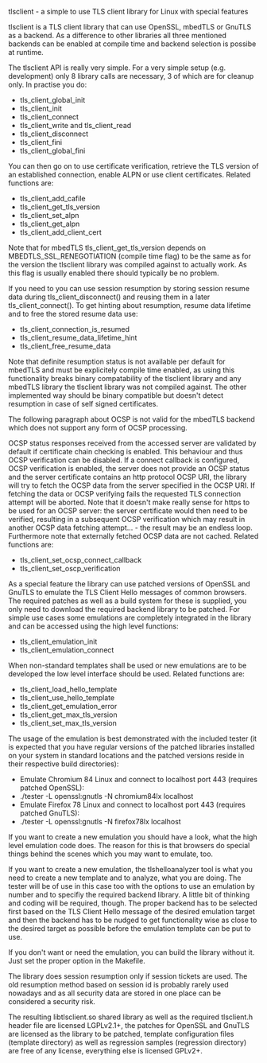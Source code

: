 tlsclient - a simple to use TLS client library for Linux with special features

tlsclient is a TLS client library that can use OpenSSL, mbedTLS or
GnuTLS as a backend. As a difference to other libraries all three
mentioned backends can be enabled at compile time and backend
selection is possibe at runtime.

The tlsclient API is really very simple. For a very simple setup
(e.g. development) only 8 library calls are necessary, 3 of which
are for cleanup only. In practise you do:

* tls\_client\_global\_init
* tls\_client\_init
* tls\_client\_connect
* tls\_client\_write and tls\_client\_read
* tls\_client\_disconnect
* tls\_client\_fini
* tls\_client\_global\_fini

You can then go on to use certificate verification, 
retrieve the TLS version of an established connection, enable ALPN
or use client certificates. Related functions are:

* tls\_client\_add\_cafile
* tls\_client\_get\_tls\_version
* tls\_client\_set\_alpn
* tls\_client\_get\_alpn
* tls\_client\_add\_client\_cert

Note that for mbedTLS tls\_client\_get\_tls\_version depends on
MBEDTLS\_SSL\_RENEGOTIATION (compile time flag) to be the same as for the
version the tlsclient library was compiled against to actually work.
As this flag is usually enabled there should typically be no problem.

If you need to you can use session resumption by storing
session resume data during tls\_client\_disconnect() and reusing
them in a later tls\_client\_connect(). To get hinting about
resumption, resume data lifetime and to free the stored resume data use:

* tls\_client\_connection\_is\_resumed
* tls\_client\_resume\_data\_lifetime\_hint
* tls\_client\_free\_resume\_data

Note that definite resumption status is not available per default for mbedTLS
and must be explicitely compile time enabled, as using this functionality
breaks binary compatability of the tlsclient library and any mbedTLS
library the tlsclient library was not compiled against. The other implemented
way should be binary compatible but doesn't detect resumption in case of
self signed certificates.

The following paragraph about OCSP is not valid for the mbedTLS
backend which does not support any form of OCSP processing.

OCSP status responses received from the accessed server are
validated by default if certificate chain checking is enabled.
This behaviour and thus OCSP verification can be disabled.
If a connect callback is configured, OCSP verification is
enabled, the server does not provide an OCSP status and the
server certificate contains an http protocol OCSP URI,
the library will try to fetch the OCSP data from the server
specified in the OCSP URI. If fetching the data or OCSP verifying
fails the requested TLS connection attempt will be aborted.
Note that it doesn't make really sense for https to be used for
an OCSP server: the server certificate would then need to be
verified, resulting in a subsequent OCSP verification which may
result in another OCSP data fetching attempt... - the result
may be an endless loop. Furthermore note that externally fetched
OCSP data are not cached. Related functions are:

* tls\_client\_set\_ocsp\_connect\_callback 
* tls\_client\_set\_oscp\_verification

As a special feature the library can use patched versions of
OpenSSL and GnuTLS to emulate the TLS Client Hello messages
of common browsers. The required patches as well as a build
system for these is supplied, you only need to download the
required backend library to be patched. For simple use cases
some emulations are completely integrated in the library
and can be accessed using the high level functions:

* tls\_client\_emulation\_init
* tls\_client\_emulation\_connect

When non-standard templates shall be used or new emulations
are to be developed the low level interface should be used.
Related functions are:

* tls\_client\_load\_hello\_template
* tls\_client\_use\_hello\_template
* tls\_client\_get\_emulation\_error
* tls\_client\_get\_max\_tls\_version
* tls\_client\_set\_max\_tls\_version

The usage of the emulation is best demonstrated with the included tester
(it is expected that you have regular versions of the patched libraries
installed on your system in standard locations and the patched versions
reside in their respective build directories):

* Emulate Chromium 84 Linux and connect to localhost port 443 (requires patched OpenSSL):
* ./tester -L openssl:gnutls -N chromium84lx localhost
* Emulate Firefox 78 Linux and connect to localhost port 443 (requires patched GnuTLS):
* ./tester -L openssl:gnutls -N firefox78lx localhost

If you want to create a new emulation you should have a look, what the
high level emulation code does. The reason for this is that browsers do
special things behind the scenes which you may want to emulate, too.

If you want to create a new emulation, the tlshelloanalyzer tool is what
you need to create a new template and to analyze, what you are doing.
The tester will be of use in this case too with the options to use an
emulation by number and to specifiy the required backend library.
A little bit of thinking and coding will be required, though.
The proper backend has to be selected first based on the TLS Client
Hello message of the desired emulation target and then the backend
has to be nudged to get functionality wise as close to the desired
target as possible before the emulation template can be put to use.

If you don't want or need the emulation, you can build the library
without it. Just set the proper option in the Makefile.

The library does session resumption only if session tickets are used.
The old resumption method based on session id is probably rarely used
nowadays and as all security data are stored in one place can be
considered a security risk.

The resulting libtlsclient.so shared library as well as the
required tlsclient.h header file are licensed LGPLv2.1+,
the patches for OpenSSL and GnuTLS are licensed as the library
to be patched, template configuration files (template directory)
as well as regression samples (regression directory) are free of
any license, everything else is licensed GPLv2+.
